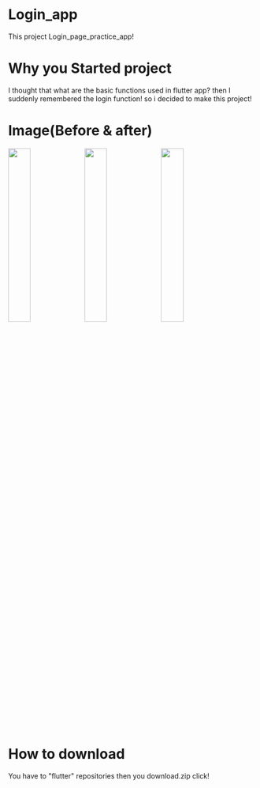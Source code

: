 # Login_app

This project Login_page_practice_app!

# Why you Started project

I thought that what are the basic functions used in flutter app?
then I suddenly remembered the login function!
so i decided to make this project!

# Image(Before & after)
<img src="https://user-images.githubusercontent.com/88642524/135743127-594a81c8-3b4d-475d-97c6-a08a9663d2b0.png" width="30%" height="30%"/> <img src="https://user-images.githubusercontent.com/88642524/135743155-e07aaa1a-886c-426f-afd6-161e14678901.png" width="30%" height="30%"/> <img src="https://user-images.githubusercontent.com/88642524/135743163-be9ab850-93a4-4857-885d-2c1ea28670a4.png" width="30%" height="30%"/>

# How to download 
You have to "flutter" repositories then you download.zip click!
